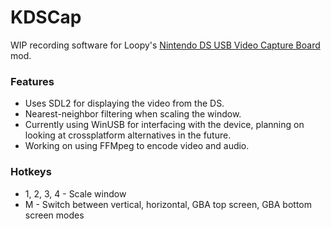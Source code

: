 # KDSCap

WIP recording software for Loopy's [Nintendo DS USB Video Capture Board](http://3dscapture.com/ds/)
mod.

### Features
* Uses SDL2 for displaying the video from the DS.
* Nearest-neighbor filtering when scaling the window.
* Currently using WinUSB for interfacing with the device, planning on looking at
  crossplatform alternatives in the future.
* Working on using FFMpeg to encode video and audio.

### Hotkeys
* 1, 2, 3, 4 - Scale window
* M - Switch between vertical, horizontal, GBA top screen, GBA bottom screen modes